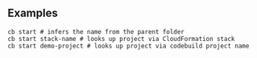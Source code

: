 ## Examples

    cb start # infers the name from the parent folder
    cb start stack-name # looks up project via CloudFormation stack
    cb start demo-project # looks up project via codebuild project name

